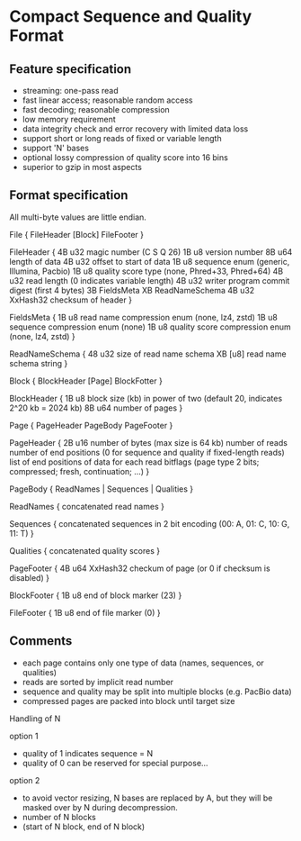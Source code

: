 # Compact Sequence and Quality Format

## Feature specification

* streaming: one-pass read
* fast linear access; reasonable random access
* fast decoding; reasonable compression
* low memory requirement
* data integrity check and error recovery with limited data loss
* support short or long reads of fixed or variable length
* support 'N' bases
* optional lossy compression of quality score into 16 bins
* superior to gzip in most aspects

## Format specification

All multi-byte values are little endian.

File {
    FileHeader
    [Block]
    FileFooter
}

FileHeader {
4B  u32  magic number (C S Q 26)
1B  u8   version number
8B  u64  length of data
4B  u32  offset to start of data
1B  u8   sequence enum (generic, Illumina, Pacbio)
1B  u8   quality score type (none, Phred+33, Phred+64)
4B  u32  read length (0 indicates variable length)
4B  u32  writer program commit digest (first 4 bytes)
3B  FieldsMeta
XB  ReadNameSchema
4B  u32  XxHash32 checksum of header
}

FieldsMeta {
1B  u8  read name compression enum (none, lz4, zstd)
1B  u8  sequence compression enum (none)
1B  u8  quality score compression enum (none, lz4, zstd)
}

ReadNameSchema {
48  u32   size of read name schema
XB  [u8]  read name schema string
}

Block {
    BlockHeader
    [Page]
    BlockFotter
}

BlockHeader {
1B  u8   block size (kb) in power of two (default 20, indicates 2^20 kb = 2024 kb)
8B  u64  number of pages
}

Page {
    PageHeader
    PageBody
    PageFooter
}

PageHeader {
2B  u16  number of bytes (max size is 64 kb)
         number of reads
         number of end positions (0 for sequence and quality if fixed-length reads)
         list of end positions of data for each read
         bitflags (page type 2 bits; compressed; fresh, continuation; ...)
}

PageBody {
   ReadNames | Sequences | Qualities
}

ReadNames {
         concatenated read names
}

Sequences {
         concatenated sequences in 2 bit encoding (00: A, 01: C, 10: G, 11: T)
}

Qualities {
         concatenated quality scores
}

PageFooter {
4B  u64  XxHash32 checkum of page (or 0 if checksum is disabled)
}

BlockFooter {
1B  u8  end of block marker (23)
}

FileFooter {
1B  u8  end of file marker (0)
}


## Comments

- each page contains only one type of data (names, sequences, or qualities)
- reads are sorted by implicit read number
- sequence and quality may be split into multiple blocks (e.g. PacBio data)
- compressed pages are packed into block until target size

Handling of N

option 1
- quality of 1 indicates sequence = N
- quality of 0 can be reserved for special purpose...

option 2
- to avoid vector resizing, N bases are replaced by A, but they will be masked over by N during decompression.
- number of N blocks
- (start of N block, end of N block)
